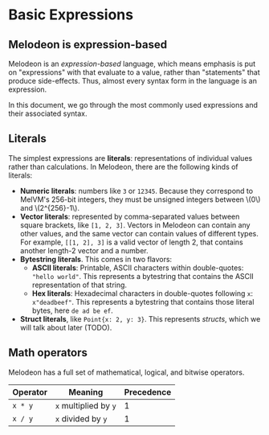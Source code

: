 # Basic Expressions

## Melodeon is expression-based

Melodeon is an _expression-based_ language, which means emphasis is put on "expressions" with that evaluate to a value, rather than "statements" that produce side-effects. Thus, almost every syntax form in the language is an expression.

In this document, we go through the most commonly used expressions and their associated syntax.

## Literals

The simplest expressions are **literals**: representations of individual values rather than calculations. In Melodeon, there are the following kinds of literals:

- **Numeric literals**: numbers like `3` or `12345`. Because they correspond to MelVM's 256-bit integers, they must be unsigned integers between \\(0\\) and \\(2^{256}-1\\).
- **Vector literals**: represented by comma-separated values between square brackets, like `[1, 2, 3]`. Vectors in Melodeon can contain any other values, and the same vector can contain values of different types. For example, `[[1, 2], 3]` is a valid vector of length 2, that contains another length-2 vector and a number.
- **Bytestring literals**. This comes in two flavors:
  - **ASCII literals**: Printable, ASCII characters within double-quotes: `"hello world"`. This represents a bytestring that contains the ASCII representation of that string.
  - **Hex literals**: Hexadecimal characters in double-quotes following `x`: `x"deadbeef"`. This represents a bytestring that contains those literal bytes, here `de ad be ef`.
- **Struct literals**, like `Point{x: 2, y: 3}`. This represents _structs_, which we will talk about later (TODO).

## Math operators

Melodeon has a full set of mathematical, logical, and bitwise operators.

| Operator | Meaning               | Precedence |
| -------- | --------------------- | ---------- |
| `x * y`  | `x` multiplied by `y` | 1          |
| `x / y`  | `x` divided by `y`    | 1          |
